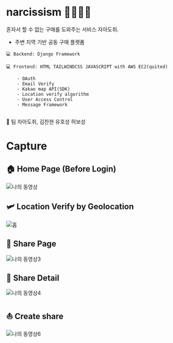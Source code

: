 
# narcissism 👨‍👩‍👧‍👦


혼자서 할 수 없는 구매를 도와주는 서비스 자아도취.

- 주변 지역 기반 공동 구매 플랫폼

```
💻 Backend: Django Framework

💻 Frontend: HTML TAILWINDCSS JAVASCRIPT with AWS EC2(quited)

    - OAuth
    - Email Verify
    - Kakao map API(SDK)
    - Location verify algorithm
    - User Access Control
    - Message Framework
    
```
🤟 팀 자아도취, 김찬현 유호성 허보성 



# Capture

## 🏠 Home Page (Before Login)
![나의 동영상](https://user-images.githubusercontent.com/33655186/110124927-0ee93480-7e06-11eb-823b-7b34c67e4fe2.jpg)


## 🛩 Location Verify by Geolocation
![홈](https://user-images.githubusercontent.com/33655186/110124760-d5182e00-7e05-11eb-86b2-0a0fd8550fcf.jpg)


## 🛶 Share Page
![나의 동영상3](https://user-images.githubusercontent.com/33655186/110124997-288a7c00-7e06-11eb-8688-23476945e689.jpg)

## 🛶 Share Detail
![나의 동영상4](https://user-images.githubusercontent.com/33655186/110125020-30e2b700-7e06-11eb-817d-2f5fecc7e69f.jpg)


## ⛵️ Create share

![나의 동영상6](https://user-images.githubusercontent.com/33655186/110125063-3d670f80-7e06-11eb-8d56-f37b78136594.jpg)
